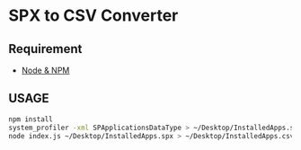 # SPX to CSV Converter

## Requirement

- [Node & NPM](https://nodejs.org/)

## USAGE

```sh
npm install
system_profiler -xml SPApplicationsDataType > ~/Desktop/InstalledApps.spx
node index.js ~/Desktop/InstalledApps.spx > ~/Desktop/InstalledApps.csv
```

